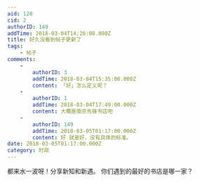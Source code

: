 ```yaml
---
aid: 128
cid: 2
authorID: 149
addTime: 2018-03-04T14:26:00.000Z
title: 好久没看到帖子更新了
tags:
    - 帖子
comments:
    -
        authorID: 3
        addTime: 2018-03-04T15:35:00.000Z
        content: 「好」怎么定义呢？
    -
        authorID: 1
        addTime: 2018-03-04T17:49:00.000Z
        content: 大概是南京先锋书店吧
    -
        authorID: 149
        addTime: 2018-03-05T01:17:00.000Z
        content: 好 就是好，没有具体的标准。
date: 2018-03-05T01:17:00.000Z
category: 时政
---
```


都来水一波呀！分享新知和新遇。 你们遇到的最好的书店是哪一家？
